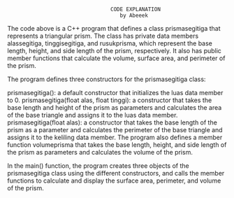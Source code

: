                                      CODE EXPLANATION
                                        by Abeeek
The code above is a C++ program that defines a class prismasegitiga that represents a triangular prism. The class has private data members alassegitiga, tinggisegitiga, and rusukprisma, which represent the base length, height, and side length of the prism, respectively. It also has public member functions that calculate the volume, surface area, and perimeter of the prism.

The program defines three constructors for the prismasegitiga class:

prismasegitiga(): a default constructor that initializes the luas data member to 0.
prismasegitiga(float alas, float tinggi): a constructor that takes the base length and height of the prism as parameters and calculates the area of the base triangle and assigns it to the luas data member.
prismasegitiga(float alas): a constructor that takes the base length of the prism as a parameter and calculates the perimeter of the base triangle and assigns it to the keliling data member.
The program also defines a member function volumeprisma that takes the base length, height, and side length of the prism as parameters and calculates the volume of the prism.

In the main() function, the program creates three objects of the prismasegitiga class using the different constructors, and calls the member functions to calculate and display the surface area, perimeter, and volume of the prism.
